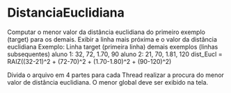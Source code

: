 # DistanciaEuclidiana

Computar o menor valor da distância euclidiana do primeiro exemplo (target) para os demais. Exibir a linha mais próxima e o valor da distância euclidiana
Exemplo: Linha target (primeira linha) demais exemplos (linhas subsequentes)
 aluno 1: 32, 72, 1.70, 90
 aluno 2: 21, 70, 1.81, 120
 dist_Eucl = RAIZ((32-21)^2 + (72-70)^2 + (1.70-1.80)^2 + (90-120)^2)

Divida o arquivo em 4 partes para cada Thread realizar a procura do menor valor de distância euclidiana. O menor global deve ser exibido na tela.
